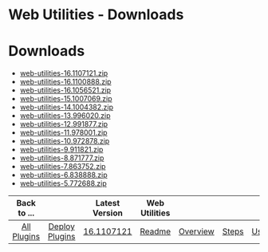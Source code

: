 
Web Utilities - Downloads
=========================

# Downloads

- [web-utilities-16.1107121.zip](https://raw.githubusercontent.com/UrbanCode/IBM-UCD-PLUGINS/main/files/web-utilities/web-utilities-16.1107121.zip)
- [web-utilities-16.1100888.zip](https://raw.githubusercontent.com/UrbanCode/IBM-UCD-PLUGINS/main/files/web-utilities/web-utilities-16.1100888.zip)
- [web-utilities-16.1056521.zip](https://raw.githubusercontent.com/UrbanCode/IBM-UCD-PLUGINS/main/files/web-utilities/web-utilities-16.1056521.zip)
- [web-utilities-15.1007069.zip](https://raw.githubusercontent.com/UrbanCode/IBM-UCD-PLUGINS/main/files/web-utilities/web-utilities-15.1007069.zip)
- [web-utilities-14.1004382.zip](https://raw.githubusercontent.com/UrbanCode/IBM-UCD-PLUGINS/main/files/web-utilities/web-utilities-14.1004382.zip)
- [web-utilities-13.996020.zip](https://raw.githubusercontent.com/UrbanCode/IBM-UCD-PLUGINS/main/files/web-utilities/web-utilities-13.996020.zip)
- [web-utilities-12.991877.zip](https://raw.githubusercontent.com/UrbanCode/IBM-UCD-PLUGINS/main/files/web-utilities/web-utilities-12.991877.zip)
- [web-utilities-11.978001.zip](https://raw.githubusercontent.com/UrbanCode/IBM-UCD-PLUGINS/main/files/web-utilities/web-utilities-11.978001.zip)
- [web-utilities-10.972878.zip](https://raw.githubusercontent.com/UrbanCode/IBM-UCD-PLUGINS/main/files/web-utilities/web-utilities-10.972878.zip)
- [web-utilities-9.911821.zip](https://raw.githubusercontent.com/UrbanCode/IBM-UCD-PLUGINS/main/files/web-utilities/web-utilities-9.911821.zip)
- [web-utilities-8.871777.zip](https://raw.githubusercontent.com/UrbanCode/IBM-UCD-PLUGINS/main/files/web-utilities/web-utilities-8.871777.zip)
- [web-utilities-7.863752.zip](https://raw.githubusercontent.com/UrbanCode/IBM-UCD-PLUGINS/main/files/web-utilities/web-utilities-7.863752.zip)
- [web-utilities-6.838888.zip](https://raw.githubusercontent.com/UrbanCode/IBM-UCD-PLUGINS/main/files/web-utilities/web-utilities-6.838888.zip)
- [web-utilities-5.772688.zip](https://raw.githubusercontent.com/UrbanCode/IBM-UCD-PLUGINS/main/files/web-utilities/web-utilities-5.772688.zip)

|Back to ...||Latest Version|Web Utilities ||||
| :---: | :---: | :---: | :---: | :---: | :---: | :---: |
|[All Plugins](../../index.md)|[Deploy Plugins](../README.md)|[16.1107121](https://raw.githubusercontent.com/UrbanCode/IBM-UCD-PLUGINS/main/files/web-utilities/web-utilities-16.1107121.zip)|[Readme](README.md)|[Overview](overview.md)|[Steps](steps.md)|[Usage](usage.md)|
